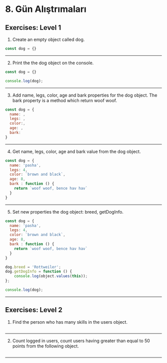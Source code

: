 # 8. Gün Alıştrımaları

## Exercises: Level 1
1. Create an empty object called dog.
```javascript
const dog = {}
```
---
2. Print the the dog object on the console.
```javascript
const dog = {}

console.log(dog);
```
---
3. Add name, legs, color, age and bark properties for the dog object. The bark property is a method which return woof woof.
```javascript
const dog = {
  name: ,
  legs: ,
  color:,
  age: ,
  bark:
}
```
---
4. Get name, legs, color, age and bark value from the dog object.
```javascript
const dog = {
  name: 'pasha',
  legs: 4,
  color: `brown and black`,
  age: 8,
  bark : function () { 
    return `woof woof, bence hav hav`
  }
}
```
---
5. Set new properties the dog object: breed, getDogInfo.
```javascript
const dog = {
  name: 'pasha',
  legs: 4,
  color: `brown and black`,
  age: 8,
  bark : function () { 
    return `woof woof, bence hav hav`
  }
}

dog.breed = 'Rottweiler';
dog.getDogInfo = function () {
    console.log(object.values(this));
};

console.log(dog);
```
---
## Exercises: Level 2
1. Find the person who has many skills in the users object.
```javascript

```
---
2. Count logged in users, count users having greater than equal to 50 points from the following object.
```javascript

```
---


















